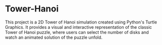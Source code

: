 # Tower-Hanoi
This project is a 2D Tower of Hanoi simulation created using Python's Turtle Graphics. It provides a visual and interactive representation of the classic Tower of Hanoi puzzle, where users can select the number of disks and watch an animated solution of the puzzle unfold.
